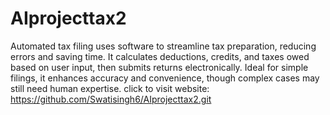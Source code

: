 # AIprojecttax2
Automated tax filing uses software to streamline tax preparation, reducing errors and saving time. It calculates deductions, credits, and taxes owed based on user input, then submits returns electronically. Ideal for simple filings, it enhances accuracy and convenience, though complex cases may still need human expertise.
click to visit website: https://github.com/Swatisingh6/AIprojecttax2.git
